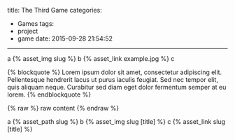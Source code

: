 title: The Third Game
categories:
  - Games
tags:
  - project
  - game
date: 2015-09-28 21:54:52
---

a
{% asset_img slug %}
b
{% asset_link example.jpg %}
c

{% blockquote %}
Lorem ipsum dolor sit amet, consectetur adipiscing elit. Pellentesque hendrerit lacus ut purus iaculis feugiat. Sed nec tempor elit, quis aliquam neque. Curabitur sed diam eget dolor fermentum semper at eu lorem.
{% endblockquote %}

{% raw %}
raw content
{% endraw %}

a
{% asset_path slug %}
b
{% asset_img slug [title] %}
c
{% asset_link slug [title] %}




